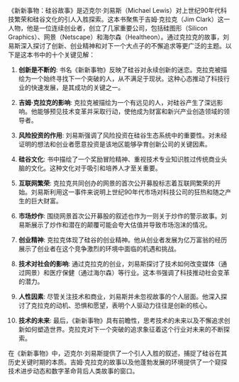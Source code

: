 《新新事物：硅谷故事》是迈克尔·刘易斯（Michael Lewis）对上世纪90年代科技繁荣和硅谷文化的引人入胜探索。这本书聚焦于吉姆·克拉克（Jim Clark）这一人物，他是一位连续创业者，创立了几家重要公司，包括硅图形（Silicon Graphics）、网景（Netscape）和海尔森（Healtheon）。通过克拉克的故事，刘易斯深入探讨了创新、创业精神和对下一个大点子的不懈追求等更广泛的主题。以下是这本书中的十个关键见解：

1. **创新是不断的**: 书名《新新事物》反映了硅谷对永续创新的迷恋。克拉克被描绘为一个始终寻找下一个突破的人，从不满足于现状。这种心态推动了科技行业的快速发展，是其成功的关键之一。

2. **吉姆·克拉克的影响**: 克拉克被描绘为一个有远见的人，对硅谷产生了深远影响。他能够预见技术变革并采取行动，使他成为财富和新兴产业创造领域的领导者。

3. **风险投资的作用**: 刘易斯强调了风险投资在硅谷生态系统中的重要性。对未经证明的想法和创业者愿意投资是该地区能够孕育创新公司的关键因素。

4. **硅谷文化**: 书中描绘了一个奖励冒险精神、重视技术专业知识胜过传统商业头脑的文化。这种文化对于吸引和培养人才至关重要。

5. **互联网繁荣**: 克拉克共同创办的网景的首次公开募股标志着互联网繁荣的开始。刘易斯利用这一事件来说明上世纪90年代市场对科技公司的狂热和随之产生的巨大财富。

6. **市场炒作**: 围绕网景首次公开募股的叙述也作为一则关于炒作的警示故事。刘易斯展示了炒作和潜在的颠覆可能会夸大估值并导致市场泡沫的情况。

7. **创业精神**: 克拉克体现了硅谷的创业精神。他从创业者发展为亿万富翁的经历展示了创业者在这个竞争激烈的环境中面临的机遇和挑战。

8. **技术对社会的影响**: 通过克拉克的创业，刘易斯探讨了技术如何改变媒体（通过网景）和医疗保健（通过海尔森）等行业。这本书强调了科技推动社会变革的潜力。

9. **人性因素**: 尽管关注技术和商业，刘易斯并未忽视故事的个人层面。他深入探讨了克拉克的动机、恐惧和愿望，表明个人驱动力往往是创新的核心。

10. **技术的未来**: 最后，《新新事物》具有前瞻性，思考技术的未来以及不懈追求创新如何塑造世界。克拉克对下一个突破的追求象征着这个行业对未来的不断探索。

在《新新事物》中，迈克尔·刘易斯提供了一个引人入胜的叙述，捕捉了硅谷在其历史关键时期的本质。吉姆·克拉克的故事以及他蓬勃发展的环境提供了一个窥探技术进步动态和数字革命背后人类故事的窗口。